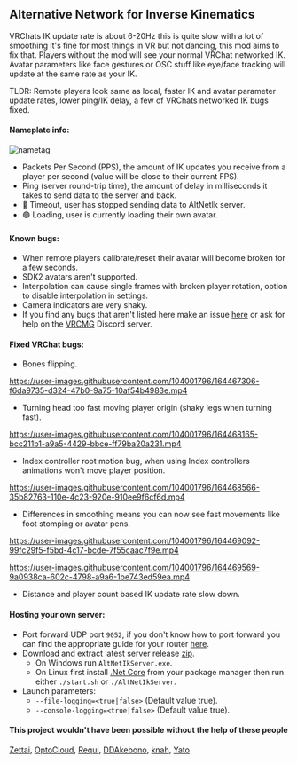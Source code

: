 ## Alternative Network for Inverse Kinematics

VRChats IK update rate is about 6-20Hz this is quite slow with a lot of smoothing it's fine for most things in VR but not dancing, this mod aims to fix that. Players without the mod will see your normal VRChat networked IK. Avatar parameters like face gestures or OSC stuff like eye/face tracking will update at the same rate as your IK.

TLDR: Remote players look same as local, faster IK and avatar parameter update rates, lower ping/IK delay, a few of VRChats networked IK bugs fixed.

#### Nameplate info:

![nametag](https://user-images.githubusercontent.com/104001796/178959680-03c9455b-9d3f-4069-8b3f-51a16852c420.png)

- Packets Per Second (PPS), the amount of IK updates you receive from a player per second (value will be close to their current FPS).
- Ping (server round-trip time), the amount of delay in milliseconds it takes to send data to the server and back.
- 🔴 Timeout, user has stopped sending data to AltNetIk server.
- 🟢 Loading, user is currently loading their own avatar.

#### Known bugs:

- When remote players calibrate/reset their avatar will become broken for a few seconds.
- SDK2 avatars aren't supported.
- Interpolation can cause single frames with broken player rotation, option to disable interpolation in settings.
- Camera indicators are very shaky.
- If you find any bugs that aren't listed here make an issue [here](https://github.com/Zen-VR/AltNetIk/issues) or ask for help on the [VRCMG](https://discord.gg/7EQCmgrUnH) Discord server.

#### Fixed VRChat bugs:

- Bones flipping.

https://user-images.githubusercontent.com/104001796/164467306-f6da9735-d324-47b0-9a75-10af54b4983e.mp4

- Turning head too fast moving player origin (shaky legs when turning fast).

https://user-images.githubusercontent.com/104001796/164468165-bcc211b1-a9a5-4429-bbce-ff79ba20a231.mp4

- Index controller root motion bug, when using Index controllers animations won't move player position.

https://user-images.githubusercontent.com/104001796/164468566-35b82763-110e-4c23-920e-910ee9f6cf6d.mp4

- Differences in smoothing means you can now see fast movements like foot stomping or avatar pens.

https://user-images.githubusercontent.com/104001796/164469092-99fc29f5-f5bd-4c17-bcde-7f55caac7f9e.mp4

https://user-images.githubusercontent.com/104001796/164469569-9a0938ca-602c-4798-a9a6-1be743ed59ea.mp4

- Distance and player count based IK update rate slow down.

#### Hosting your own server:

- Port forward UDP port `9052`, if you don't know how to port forward you can find the appropriate guide for your router [here](https://portforward.com/router.htm).
- Download and extract latest server release [zip](https://github.com/Zen-VR/AltNetIk/releases/latest).
  - On Windows run `AltNetIkServer.exe`.
  - On Linux first install [.Net Core](https://docs.microsoft.com/dotnet/core/install/linux) from your package manager then run either `./start.sh` or `./AltNetIkServer`.
- Launch parameters:
  - `--file-logging=<true|false>` (Default value true).
  - `--console-logging=<true|false>` (Default value true).

#### This project wouldn't have been possible without the help of these people

[Zettai](https://github.com/ZettaiVR),
[OptoCloud](https://github.com/OptoCloud),
[Requi](https://github.com/RequiDev),
[DDAkebono](https://github.com/ddakebono),
[knah](https://github.com/knah),
[Yato](https://github.com/Kiokuu)
